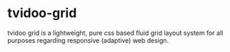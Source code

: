 # tvidoo-grid
tvidoo grid is a lightweight, pure css based fluid grid layout system for all purposes regarding responsive (adaptive) web design. 
